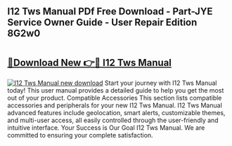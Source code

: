 ## I12 Tws Manual PDf Free Download - Part-JYE Service Owner Guide - User Repair Edition 8G2w0

# <h2><a href="http://cf11106.oget.top/?id=I12+Tws+Manual">🔗Download New 👉🔴 I12 Tws Manual</a></h2>

[![I12 Tws Manual new download](https://i.imgur.com/5g1atiW.png)](http://cf11106.oget.top/?id=I12+Tws+Manual)
Start your journey with I12 Tws Manual today! This user manual provides a detailed guide to help you get the most out of your product. Compatible Accessories This section lists compatible accessories and peripherals for your new I12 Tws Manual. I12 Tws Manual advanced features include geolocation, smart alerts, customizable themes, and multi-user access, all easily controlled through the user-friendly and intuitive interface. Your Success is Our Goal I12 Tws Manual. We are committed to ensuring your complete satisfaction.
